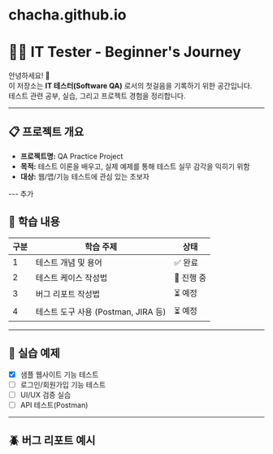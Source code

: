 # chacha.github.io

# 🧑‍💻 IT Tester - Beginner's Journey

안녕하세요! 👋  
이 저장소는 **IT 테스터(Software QA)** 로서의 첫걸음을 기록하기 위한 공간입니다.  
테스트 관련 공부, 실습, 그리고 프로젝트 경험을 정리합니다.

---

## 📋 프로젝트 개요

- **프로젝트명:** QA Practice Project  
- **목적:** 테스트 이론을 배우고, 실제 예제를 통해 테스트 실무 감각을 익히기 위함  
- **대상:** 웹/앱/기능 테스트에 관심 있는 초보자  

---  추가

## 🧠 학습 내용

| 구분 | 학습 주제 | 상태 |
|------|------------|------|
| 1 | 테스트 개념 및 용어 | ✅ 완료 |
| 2 | 테스트 케이스 작성법 | 🔄 진행 중 |
| 3 | 버그 리포트 작성법 | ⏳ 예정 |
| 4 | 테스트 도구 사용 (Postman, JIRA 등) | ⏳ 예정 |

---

## 🧩 실습 예제

- [x] 샘플 웹사이트 기능 테스트  
- [ ] 로그인/회원가입 기능 테스트  
- [ ] UI/UX 검증 실습  
- [ ] API 테스트(Postman)

---

## 🪲 버그 리포트 예시

